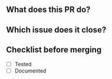 ## What does this PR do?


## Which issue does it close?


## Checklist before merging
- [ ] Tested
- [ ] Documented